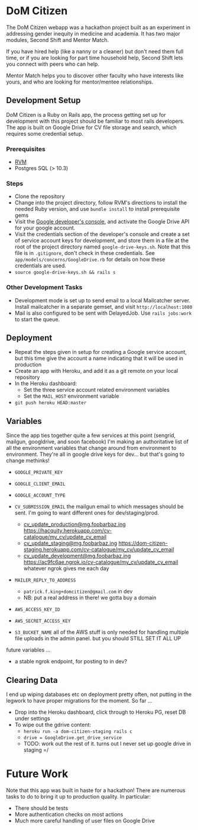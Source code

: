# DoM Citizen

The DoM Citizen webapp was a hackathon project built as an experiment in addressing gender inequity in medicine and academia. It has two major modules, Second Shift and Mentor Match.

If you have hired help (like a nanny or a cleaner) but don't need them full time, or if you are looking for part time household help, Second Shift lets you connect with peers who can help.

Mentor Match helps you to discover other faculty who have interests like yours, and who are looking for mentor/mentee relationships.



## Development Setup

DoM Citizen is a Ruby on Rails app, the process getting set up for development with this project should be familiar to most rails developers. The app is built on Google Drive for CV file storage and search, which requires some credential setup.


### Prerequisites
- [RVM](https://rvm.io/)
- Postgres SQL (> 10.3)


### Steps

- Clone the repository
- Change into the project directory, follow RVM's directions to install the needed Ruby version, and use `bundle install` to install prerequisite gems
- Visit the [Google developer's console](console.developers.google.com), and activate the Google Drive API for your google account.
- Visit the credentials section of the developer's console and create a set of service account keys for development, and store them in a file at the root of the project directory named `google-drive-keys.sh`. Note that this file is in `.gitignore`, don't check in these credentials. See `app/models/concerns/GoogleDrive.rb` for details on how these credentials are used. 
- `source google-drive-keys.sh && rails s`

### Other Development Tasks
- Development mode is set up to send email to a local Mailcatcher server. Install mailcatcher in a separate gemset, and visit `http://localhost:1080`
- Mail is also configured to be sent with DelayedJob. Use `rails jobs:work` to start the queue.


## Deployment

- Repeat the steps given in setup for creating a Google service account, but this time give the account a name indicating that it will be used in production
- Create an app with Heroku, and add it as a git remote on your local repository
- In the Heroku dashboard:
    - Set the three service account related environment variables
    - Set the `MAIL_HOST` environment variable
- `git push heroku HEAD:master`

## Variables

Since the app ties together quite a few services at this point (sengrid, mailgun, googldrive, and soon facebook) I'm making an authoritative list of all the environment variables that change around from environment to environment. They're all in google drive keys for dev... but that's going to change methinks! 

- `GOOGLE_PRIVATE_KEY` 
- `GOOGLE_CLIENT_EMAIL` 
- `GOOGLE_ACCOUNT_TYPE` 
- `CV_SUBMISSION_EMAIL` the mailgun email to which messages should be sent. I'm going to want different ones for dev/staging/prod.
    + cv_update_production@mg.foobarbaz.ing
      https://hacquity.herokuapp.com/cv-catalogue/my_cv/update_cv_email
    + cv_update_staging@mg.foobarbaz.ing
      https://dom-citizen-staging.herokuapp.com/cv-catalogue/my_cv/update_cv_email
    + cv_update_development@mg.foobarbaz.ing
      https://ac9fc6ae.ngrok.io/cv-catalogue/my_cv/update_cv_email 
      whatever ngrok gives me each day
- `MAILER_REPLY_TO_ADDRESS`
    + `patrick.f.king+domcitizen@gmail.com` in dev
    + NB: put a real address in there! we gotta buy a domain

- `AWS_ACCESS_KEY_ID`
- `AWS_SECRET_ACCESS_KEY`
- `S3_BUCKET_NAME` all of the AWS stuff is only needed for handling multiple file uploads in the admin panel. but you should STILL SET IT ALL UP

future variables ... 


- a stable ngrok endpoint, for posting to in dev?


## Clearing Data
I end up wiping databases etc on deployment pretty often, not putting in the legwork to have proper migrations for the moment. So far ... 

- Drop into the Heroku dashboard, click through to Heroku PG, reset DB under settings
- To wipe out the gdrive content:
    - `heroku run -a dom-citizen-staging rails c`
    - `drive = GoogleDrive.get_drive_service`
    - TODO: work out the rest of it. turns out I never set up google drive in staging =/

# Future Work

Note that this app was built in haste for a hackathon! There are numerous tasks to do to bring it up to production quality. In particular:

- There should be tests
- More authentication checks on most actions
- Much more careful handling of user files on Google Drive

